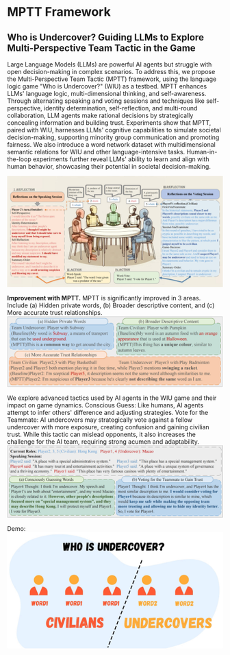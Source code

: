 # MPTT Framework
## Who is Undercover? Guiding LLMs to Explore Multi-Perspective Team Tactic in the Game

Large Language Models (LLMs) are powerful AI agents but struggle with open decision-making in complex scenarios. To address this, we propose the Multi-Perspective Team Tactic (MPTT) framework, using the language logic game "Who is Undercover?" (WIU) as a testbed. MPTT enhances LLMs' language logic, multi-dimensional thinking, and self-awareness. Through alternating speaking and voting sessions and techniques like self-perspective, identity determination, self-reflection, and multi-round collaboration, LLM agents make rational decisions by strategically concealing information and building trust. Experiments show that MPTT, paired with WIU, harnesses LLMs' cognitive capabilities to simulate societal decision-making, supporting minority group communication and promoting fairness. We also introduce a word network dataset with multidimensional semantic relations for WIU and other language-intensive tasks. Human-in-the-loop experiments further reveal LLMs' ability to learn and align with human behavior, showcasing their potential in societal decision-making.

![image](https://github.com/drq321/wiu-game/blob/main/mptt.jpg)

**Improvement with MPTT.** MPTT is significantly improved in 3 areas. Include (a) Hidden private words, (b) Broader descriptive content, and (c) More accurate trust relationships.
![image](https://github.com/drq321/wiu-game/blob/main/improve.jpg)

We explore advanced tactics used by AI agents in the WIU game and their impact on game dynamics. Conscious Guess: Like humans, AI agents attempt to infer others' difference and adjusting strategies. Vote for the Teammate: AI undercovers may strategically vote against a fellow undercover with more exposure, creating confusion and gaining civilian trust. While this tactic can mislead opponents, it also increases the challenge for the AI team, requiring strong acumen and adaptability.
![image](https://github.com/drq321/wiu-game/blob/main/tactics.jpg)

Demo:
[![Watch the video](https://github.com/drq321/wiu-game/blob/main/wiu.jpg)](https://drive.google.com/file/d/1_Mr2-cf6KWHA9sEssIiUcdaknvN-R8u5/view?usp=sharing)

